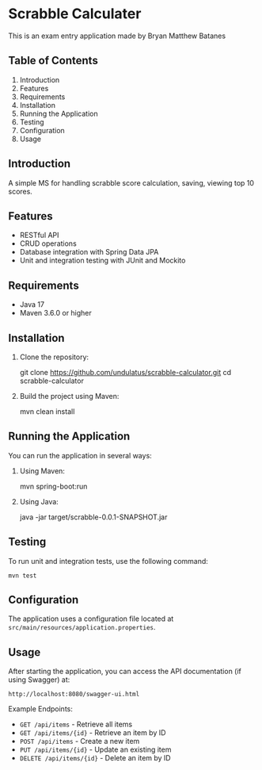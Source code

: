 Scrabble Calculater
=============

This is an exam entry application made by Bryan Matthew Batanes

Table of Contents
-----------------

1. Introduction
2. Features
3. Requirements
4. Installation
5. Running the Application
6. Testing
7. Configuration
8. Usage

Introduction
------------

A simple MS for handling scrabble score calculation, saving, viewing top 10 scores.

Features
--------

- RESTful API
- CRUD operations
- Database integration with Spring Data JPA
- Unit and integration testing with JUnit and Mockito

Requirements
------------

- Java 17
- Maven 3.6.0 or higher

Installation
------------

1. Clone the repository:

   git clone https://github.com/undulatus/scrabble-calculator.git
   cd scrabble-calculator

2. Build the project using Maven:

   mvn clean install

Running the Application
-----------------------

You can run the application in several ways:

1. Using Maven:

   mvn spring-boot:run

2. Using Java:

   java -jar target/scrabble-0.0.1-SNAPSHOT.jar

Testing
-------

To run unit and integration tests, use the following command:

    mvn test

Configuration
-------------

The application uses a configuration file located at `src/main/resources/application.properties`.


Usage
-----

After starting the application, you can access the API documentation (if using Swagger) at:

    http://localhost:8080/swagger-ui.html

Example Endpoints:

- `GET /api/items` - Retrieve all items
- `GET /api/items/{id}` - Retrieve an item by ID
- `POST /api/items` - Create a new item
- `PUT /api/items/{id}` - Update an existing item
- `DELETE /api/items/{id}` - Delete an item by ID


